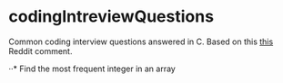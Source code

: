 # codingIntreviewQuestions
Common coding interview questions answered in C. Based on this [this](https://www.reddit.com/r/cscareerquestions/comments/20ahfq/heres_a_pretty_big_list_of_programming_interview/) Reddit comment.

··* Find the most frequent integer in an array
